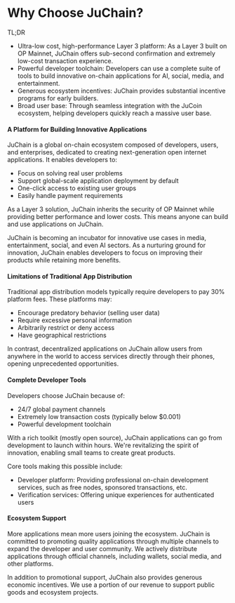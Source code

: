 # Why Choose JuChain?



TL;DR

* Ultra-low cost, high-performance Layer 3 platform: As a Layer 3 built on OP Mainnet, JuChain offers sub-second confirmation and extremely low-cost transaction experience.
* Powerful developer toolchain: Developers can use a complete suite of tools to build innovative on-chain applications for AI, social, media, and entertainment.
* Generous ecosystem incentives: JuChain provides substantial incentive programs for early builders.
* Broad user base: Through seamless integration with the JuCoin ecosystem, helping developers quickly reach a massive user base.

#### A Platform for Building Innovative Applications

JuChain is a global on-chain ecosystem composed of developers, users, and enterprises, dedicated to creating next-generation open internet applications. It enables developers to:

* Focus on solving real user problems
* Support global-scale application deployment by default
* One-click access to existing user groups
* Easily handle payment requirements

As a Layer 3 solution, JuChain inherits the security of OP Mainnet while providing better performance and lower costs. This means anyone can build and use applications on JuChain.

JuChain is becoming an incubator for innovative use cases in media, entertainment, social, and even AI sectors. As a nurturing ground for innovation, JuChain enables developers to focus on improving their products while retaining more benefits.

#### Limitations of Traditional App Distribution

Traditional app distribution models typically require developers to pay 30% platform fees. These platforms may:

* Encourage predatory behavior (selling user data)
* Require excessive personal information
* Arbitrarily restrict or deny access
* Have geographical restrictions

In contrast, decentralized applications on JuChain allow users from anywhere in the world to access services directly through their phones, opening unprecedented opportunities.

#### Complete Developer Tools

Developers choose JuChain because of:

* 24/7 global payment channels
* Extremely low transaction costs (typically below $0.001)
* Powerful development toolchain

With a rich toolkit (mostly open source), JuChain applications can go from development to launch within hours. We're revitalizing the spirit of innovation, enabling small teams to create great products.

Core tools making this possible include:

* Developer platform: Providing professional on-chain development services, such as free nodes, sponsored transactions, etc.
* Verification services: Offering unique experiences for authenticated users

#### Ecosystem Support

More applications mean more users joining the ecosystem. JuChain is committed to promoting quality applications through multiple channels to expand the developer and user community. We actively distribute applications through official channels, including wallets, social media, and other platforms.

In addition to promotional support, JuChain also provides generous economic incentives. We use a portion of our revenue to support public goods and ecosystem projects.
